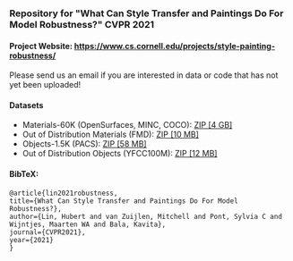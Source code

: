 ### Repository for "What Can Style Transfer and Paintings Do For Model Robustness?" CVPR 2021

#### Project Website: https://www.cs.cornell.edu/projects/style-painting-robustness/

Please send us an email if you are interested in data or code that has not yet been uploaded!

#### Datasets

- Materials-60K (OpenSurfaces, MINC, COCO):  <a href=https://www.cs.cornell.edu/projects/style-painting-robustness/datasets/Materials.zip>ZIP [4 GB]</a>
- Out of Distribution Materials (FMD):  <a href=https://www.cs.cornell.edu/projects/style-painting-robustness/datasets/FMD_224_all.zip>ZIP [10 MB]</a>
- Objects-1.5K (PACS):  <a href=https://www.cs.cornell.edu/projects/style-painting-robustness/datasets/PACS_1499.zip>ZIP [58 MB]</a>
- Out of Distribution Objects (YFCC100M):  <a href=https://www.cs.cornell.edu/projects/style-painting-robustness/datasets/flickr_yfcc100m_PACS_categories.zip>ZIP [12 MB]</a>


#### BibTeX:
``` 
@article{lin2021robustness,
title={What Can Style Transfer and Paintings Do For Model Robustness?},
author={Lin, Hubert and van Zuijlen, Mitchell and Pont, Sylvia C and Wijntjes, Maarten WA and Bala, Kavita},
journal={CVPR2021},
year={2021}
}
```
